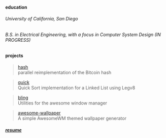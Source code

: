 #### education

###### University of California, San Diego

###### B.S. in Electrical Engineering, with a focus in Computer System Design (IN PROGRESS)

#### projects

> [hash](https://github.com/JavaCafe01/hash) <br>
> parallel reimplementation of the Bitcoin hash

> [quick](https://github.com/JavaCafe01/quick) <br>
> Quick Sort implementation for a Linked List using Legv8

> [bling](https://github.com/BlingCorp/bling) <br>
> Utilities for the awesome window manager

> [awesome-wallpaper](https://github.com/JavaCafe01/awesome-wallpaper) <br>
> A simple AwesomeWM themed wallpaper generator

##### [resume](https://www.gs-dev.me/)

